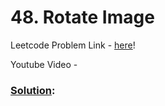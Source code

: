 # 48. Rotate Image

Leetcode Problem Link - [here](https://leetcode.com/problems/rotate-image/description/?envType=study-plan-v2&envId=top-100-liked)!

Youtube Video - 

### [Solution]():

```cpp


```